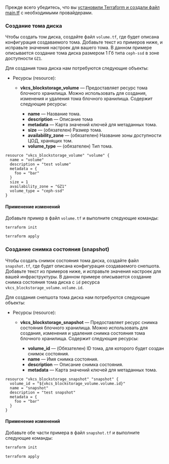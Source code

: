 <warn>

Прежде всего убедитесь, что вы [установили Terraform и создали файл main.tf](/ru/manage/terraform/quick-start) с необходимыми провайдерами.

</warn>

### Создание тома диска

Чтобы создать том диска, создайте файл `volume.tf`, где будет описана конфигурация создаваемого тома. Добавьте текст из примеров ниже, и исправьте значения настроек для вашего тома. В данном примере описывается создание тома диска размером 1 Гб типа `ceph-ssd` в зоне доступности `GZ1`.

Для создания тома диска нам потребуются следующие объекты:

- Ресурсы (resource):

  - **vkcs_blockstorage_volume** — Предоставляет ресурс тома блочного хранилища. Можно использовать для создания, изменения и удаления тома блочного хранилища. Содержит следующие ресурсы:

    - **name** — Название тома.
    - **description** — Описание тома
    - **metadata** — Карта значений ключей для метаданных тома.
    - **size** — (обязателен) Размер тома.
    - **availability_zone** — (обязателен) Название зоны доступности ЦОД, хранящих том.
    - **volume_type** — (обязателен) Тип тома.

```hcl
resource "vkcs_blockstorage_volume" "volume" {
  name = "volume"
  description = "test volume"
  metadata = {
    foo = "bar"
  }
  size = 1
  availability_zone = "GZ1"
  volume_type = "ceph-ssd"
}
```

#### Применение изменений

Добавьте пример в файл `volume.tf` и выполните следующие команды:

```bash
terraform init
```
```bash
terraform apply
```

### Создание снимка состояния (snapshot)

Чтобы создать снимок состояния тома диска, создайте файл `snapshot.tf`, где будет описана конфигурация создаваемого снепшота. Добавьте текст из примеров ниже, и исправьте значения настроек для вашей инфраструктуры. В данном примере описывается создание снимка состояния тома диска с `id` ресурса `vkcs_blockstorage_volume.volume.id`.

Для создания снепшота тома диска нам потребуются следующие объекты:

- Ресурсы (resource):

  - **vkcs_blockstorage_snapshot** — Предоставляет ресурс снимка состояния блочного хранилища. Можно использовать для создания, изменения и удаления снимка состояния тома блочного хранилища. Содержит следующие ресурсы:

    - **volume_id** — (Обязателен) ID тома, для которого будет создан снимок состояния.
    - **name** — Имя снимка состояния.
    - **description** — Описание снимка состояния.
    - **metadata** — Карта значений ключей для метаданных тома.

```hcl
resource "vkcs_blockstorage_snapshot" "snapshot" {
  volume_id = "${vkcs_blockstorage_volume.volume.id}"
  name = "snapshot"
  description = "test snapshot"
  metadata = {
    foo = "bar"
  }
}
```

#### Применение изменений

Добавьте обе части примера в файл `snapshot.tf` и выполните следующие команды:

```bash
terraform init
```
```bash
terraform apply
```
